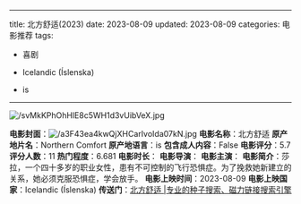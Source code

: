 
---
title: 北方舒适(2023)
date: 2023-08-09
updated: 2023-08-09
categories: 电影推荐
tags:

- 喜剧

- Icelandic (Íslenska)
- is
---

<img src="https://image.tmdb.org/t/p/original/svMkKPhOhHlE8c5WH1d3vUibVeX.jpg" alt="/svMkKPhOhHlE8c5WH1d3vUibVeX.jpg" title="/svMkKPhOhHlE8c5WH1d3vUibVeX.jpg">

**电影封面**：<img src="https://image.tmdb.org/t/p/w200/a3F43ea4kwQjXHCarIvoIda07kN.jpg" alt="/a3F43ea4kwQjXHCarIvoIda07kN.jpg" title="/a3F43ea4kwQjXHCarIvoIda07kN.jpg">
**电影名称**：北方舒适
**原产地片名**：Northern Comfort
**原产地语言**：is
**包含成人内容**：False
**电影评分**：5.7
**评分人数**：11
**热门程度**：6.681
**电影时长**：
**电影导演**：
**电影主演**：
**电影简介**：莎拉，一个四十多岁的职业女性，患有不可控制的飞行恐惧症。为了挽救她新建立的关系，她必须克服恐惧症，学会放手。
**电影上映时间**：2023-08-09
**电影上映国家**：Icelandic (Íslenska)
**传送门**：[北方舒适 |专业的种子搜索、磁力链接搜索引擎](https://movie.amd794.com:2083/?search=Northern%20Comfort&ordering=&mode=match_phrase&page_size=10&page=1)

